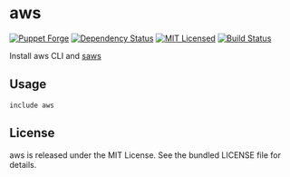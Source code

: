 aws
==============

[![Puppet Forge](https://img.shields.io/puppetforge/v/halyard/aws.svg)](https://forge.puppetlabs.com/halyard/aws)
[![Dependency Status](https://img.shields.io/gemnasium/halyard/puppet-aws.svg)](https://gemnasium.com/halyard/puppet-aws)
[![MIT Licensed](https://img.shields.io/badge/license-MIT-green.svg)](https://tldrlegal.com/license/mit-license)
[![Build Status](https://img.shields.io/circleci/project/halyard/puppet-aws.svg)](https://circleci.com/gh/halyard/puppet-aws)

Install aws CLI and [saws](https://github.com/donnemartin/saws)

## Usage

```puppet
include aws
```

## License

aws is released under the MIT License. See the bundled LICENSE file for details.

